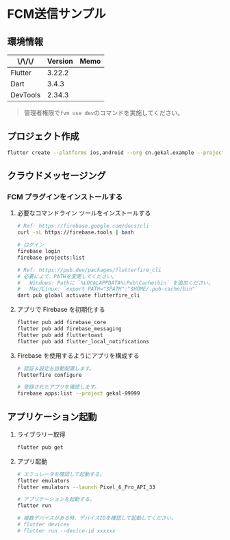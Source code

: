 # FCM送信サンプル

## 環境情報

| \\\/\\\/\\\/ | Version | Memo |
| ------------ | ------- | ---- |
| Flutter      | 3.22.2  |      |
| Dart         | 3.4.3   |      |
| DevTools     | 2.34.3  |      |

> 管理者権限で`fvm use dev`のコマンドを実施してください。

## プロジェクト作成

```bash
flutter create --platforms ios,android --org cn.gekal.example --project-name firebase_cloud_messaging .
```

## クラウドメッセージング

### FCM プラグインをインストールする

1. 必要なコマンドライン ツールをインストールする

    ```bash
    # Ref: https://firebase.google.com/docs/cli
    curl -sL https://firebase.tools | bash

    # ログイン
    firebase login
    firebase projects:list

    # Ref: https://pub.dev/packages/flutterfire_cli
    # 必要によて、PATHを変更してください。
    #   Windows: Pathに `%LOCALAPPDATA%\Pub\Cache\bin` を追加ください。
    #   Mac/Linux: `export PATH="$PATH":"$HOME/.pub-cache/bin"`
    dart pub global activate flutterfire_cli
    ```

2. アプリで Firebase を初期化する

    ```bash
    flutter pub add firebase_core
    flutter pub add firebase_messaging
    flutter pub add fluttertoast
    flutter pub add flutter_local_notifications
    ```

3. Firebase を使用するようにアプリを構成する

    ```bash
    # 認証＆設定を自動配置します。
    flutterfire configure

    # 登録されたアプリを確認します。
    firebase apps:list --project gekal-99999
    ```

## アプリケーション起動

1. ライブラリー取得

    ```bash
    flutter pub get
    ```

2. アプリ起動

    ```bash
    # エミュレータを確認して起動する。
    flutter emulators
    flutter emulators --launch Pixel_6_Pro_API_33
    
    # アプリケーションを起動する。
    flutter run
    
    # 複数デバイスがある時、デバイスIDを確認して起動してください。
    # flutter devices
    # flutter run --device-id xxxxxx
    ```
